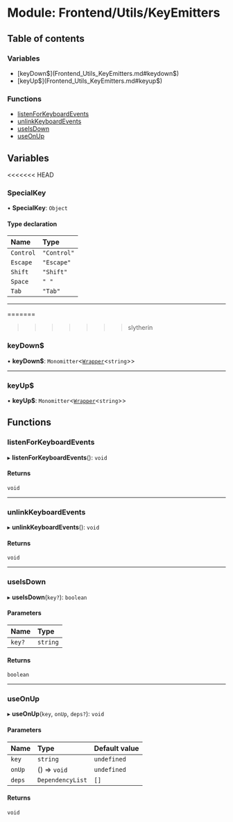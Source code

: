 # Module: Frontend/Utils/KeyEmitters

## Table of contents

### Variables

- [keyDown$](Frontend_Utils_KeyEmitters.md#keydown$)
- [keyUp$](Frontend_Utils_KeyEmitters.md#keyup$)

### Functions

- [listenForKeyboardEvents](Frontend_Utils_KeyEmitters.md#listenforkeyboardevents)
- [unlinkKeyboardEvents](Frontend_Utils_KeyEmitters.md#unlinkkeyboardevents)
- [useIsDown](Frontend_Utils_KeyEmitters.md#useisdown)
- [useOnUp](Frontend_Utils_KeyEmitters.md#useonup)

## Variables

<<<<<<< HEAD
### SpecialKey

• **SpecialKey**: `Object`

#### Type declaration

| Name      | Type        |
| :-------- | :---------- |
| `Control` | `"Control"` |
| `Escape`  | `"Escape"`  |
| `Shift`   | `"Shift"`   |
| `Space`   | `" "`       |
| `Tab`     | `"Tab"`     |

---

=======
>>>>>>> slytherin
### keyDown$

• **keyDown$**: `Monomitter`<[`Wrapper`](../classes/Backend_Utils_Wrapper.Wrapper.md)<`string`\>\>

---

### keyUp$

• **keyUp$**: `Monomitter`<[`Wrapper`](../classes/Backend_Utils_Wrapper.Wrapper.md)<`string`\>\>

## Functions

### listenForKeyboardEvents

▸ **listenForKeyboardEvents**(): `void`

#### Returns

`void`

---

### unlinkKeyboardEvents

▸ **unlinkKeyboardEvents**(): `void`

#### Returns

`void`

---

### useIsDown

▸ **useIsDown**(`key?`): `boolean`

#### Parameters

| Name   | Type     |
| :----- | :------- |
| `key?` | `string` |

#### Returns

`boolean`

---

### useOnUp

▸ **useOnUp**(`key`, `onUp`, `deps?`): `void`

#### Parameters

| Name   | Type             | Default value |
| :----- | :--------------- | :------------ |
| `key`  | `string`         | `undefined`   |
| `onUp` | () => `void`     | `undefined`   |
| `deps` | `DependencyList` | `[]`          |

#### Returns

`void`
